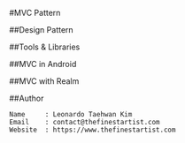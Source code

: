 #MVC Pattern

##Design Pattern

##Tools & Libraries

##MVC in Android

##MVC with Realm

##Author
```
Name     : Leonardo Taehwan Kim
Email    : contact@thefinestartist.com
Website  : https://www.thefinestartist.com
```
